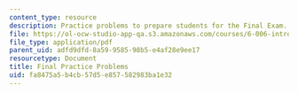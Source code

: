 ```yaml
---
content_type: resource
description: Practice problems to prepare students for the Final Exam.
file: https://ol-ocw-studio-app-qa.s3.amazonaws.com/courses/6-006-introduction-to-algorithms-spring-2008/fa8475a5b4cb57d5e857582983ba1e32_final.pdf
file_type: application/pdf
parent_uid: adfd9dfd-8a59-9585-98b5-e4af28e9ee17
resourcetype: Document
title: Final Practice Problems
uid: fa8475a5-b4cb-57d5-e857-582983ba1e32
---
```

